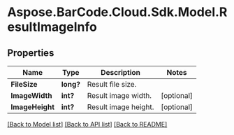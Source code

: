 # Aspose.BarCode.Cloud.Sdk.Model.ResultImageInfo
## Properties

Name | Type | Description | Notes
------------ | ------------- | ------------- | -------------
**FileSize** | **long?** | Result file size.              | 
**ImageWidth** | **int?** | Result image width.              | [optional] 
**ImageHeight** | **int?** | Result image height.              | [optional] 

[[Back to Model list]](../README.md#documentation-for-models) [[Back to API list]](../README.md#documentation-for-api-endpoints) [[Back to README]](../README.md)

